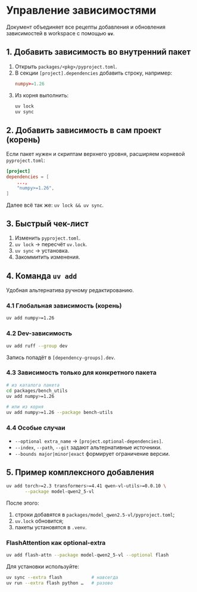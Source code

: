 # Управление зависимостями

Документ объединяет все рецепты добавления и обновления зависимостей в workspace с помощью **`uv`**.

## 1. Добавить зависимость во внутренний пакет

1. Открыть `packages/<pkg>/pyproject.toml`.
1. В секции `[project].dependencies` добавить строку, например:
   ```toml
   numpy>=1.26
   ```
1. Из корня выполнить:
   ```bash
   uv lock
   uv sync
   ```

## 2. Добавить зависимость в сам проект (корень)

Если пакет нужен и скриптам верхнего уровня, расширяем корневой `pyproject.toml`:

```toml
[project]
dependencies = [
    ...,
    "numpy>=1.26",
]
```

Далее всё так же: `uv lock && uv sync`.

## 3. Быстрый чек-лист

1. Изменить `pyproject.toml`.
1. `uv lock` → пересчёт `uv.lock`.
1. `uv sync` → установка.
1. Закоммитить изменения.

## 4. Команда `uv add`

Удобная альтернатива ручному редактированию.

### 4.1 Глобальная зависимость (корень)

```bash
uv add numpy>=1.26
```

### 4.2 Dev-зависимость

```bash
uv add ruff --group dev
```

Запись попадёт в `[dependency-groups].dev`.

### 4.3 Зависимость только для конкретного пакета

```bash
# из каталога пакета
cd packages/bench_utils
uv add numpy>=1.26

# или из корня
uv add numpy>=1.26 --package bench-utils
```

### 4.4 Особые случаи

- `--optional extra_name` → `[project.optional-dependencies]`.
- `--index`, `--path`, `--git` задают альтернативные источники.
- `--bounds major|minor|exact` формирует ограничение версии.

## 5. Пример комплексного добавления

```bash
uv add torch>=2.3 transformers>=4.41 qwen-vl-utils>=0.0.10 \
       --package model-qwen2_5-vl
```

После этого:

1. строки добавятся в `packages/model_qwen2.5-vl/pyproject.toml`;
1. `uv.lock` обновится;
1. пакеты установятся в `.venv`.

### FlashAttention как optional-extra

```bash
uv add flash-attn --package model-qwen2_5-vl --optional flash
```

Для установки используйте:

```bash
uv sync --extra flash           # навсегда
uv run --extra flash python …   # разово
```

